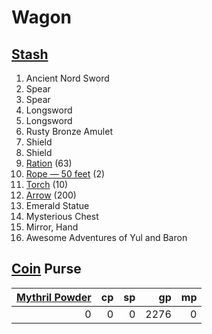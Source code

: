 # Wagon

## [Stash](../../../Player%20Characters/Inventory/Stash.md)

1. Ancient Nord Sword
2. Spear
3. Spear
4. Longsword
5. Longsword
6. Rusty Bronze Amulet
7. Shield
8. Shield
9. [Ration](../../../Items%20and%20Gear/Gear/1%20Coin/Ration.md) (63)
10. [Rope — 50 feet](../../../Items%20and%20Gear/Gear/50%20Coins/Rope%20—%2050%20feet.md) (2)
11. [Torch](../../../Items%20and%20Gear/Gear/1%20Coin/Torch.md) (10)
12. [Arrow](../../../Items%20and%20Gear/Weapons/Ammo/Arrow.md) (200)
13. Emerald Statue
14. Mysterious Chest
15. Mirror, Hand
16. Awesome Adventures of Yul and Baron

## [Coin](../../Economy/Coins.md) Purse

| [Mythril Powder](../../../Magic/Spellcasting/Mythril.md) |  cp |  sp |   gp |  mp |
| -------------------------------------------------------: | --: | --: | ---: | --: |
|                                                        0 |   0 |   0 | 2276 |   0 |
